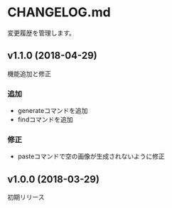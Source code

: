 CHANGELOG.md
================================================================================

変更履歴を管理します。

v1.1.0 (2018-04-29)
--------------------------------------------------------------------------------

機能追加と修正

### 追加

- generateコマンドを追加
- findコマンドを追加

### 修正

- pasteコマンドで空の画像が生成されないように修正

v1.0.0 (2018-03-29)
--------------------------------------------------------------------------------

初期リリース
